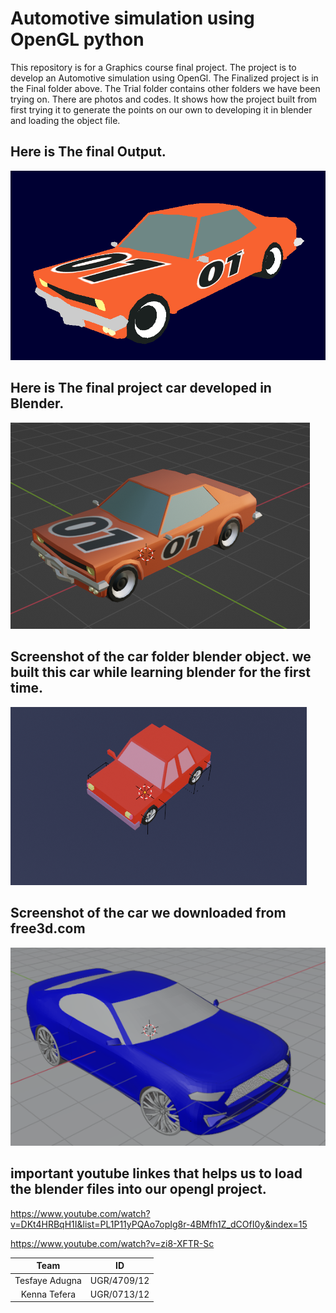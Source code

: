 # Automotive simulation using OpenGL python
This repository is for a Graphics course final project. The project is to develop an Automotive simulation using OpenGl. The Finalized project is in the Final folder above. The Trial folder contains other folders we have been trying on. There are photos and codes. It shows how the project built from first trying it to generate the points on our own to developing it in blender and loading the object file.
## Here is The final Output.
![final-output-car](inopengl.PNG)
## Here is The final project car developed in Blender.
![final-car-in-blender](inblender.PNG)
## Screenshot of the car folder blender object. we built this car while learning blender for the first time. 
![New-car](Trials/newcar.PNG)
## Screenshot of the car we downloaded from free3d.com
![Automotive-simulation](Trials/image.PNG)

## important youtube linkes that helps us to load the blender files into our opengl project.
https://www.youtube.com/watch?v=DKt4HRBqH1I&list=PL1P11yPQAo7opIg8r-4BMfh1Z_dCOfI0y&index=15

https://www.youtube.com/watch?v=zi8-XFTR-Sc

|   Team             | ID          |
|:------------------:|:-----------:|
| Tesfaye Adugna     |UGR/4709/12  |
| Kenna Tefera       |UGR/0713/12  |
